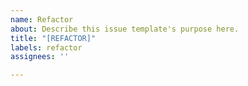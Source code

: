 ```yaml
---
name: Refactor
about: Describe this issue template's purpose here.
title: "[REFACTOR]"
labels: refactor
assignees: ''

---
```



